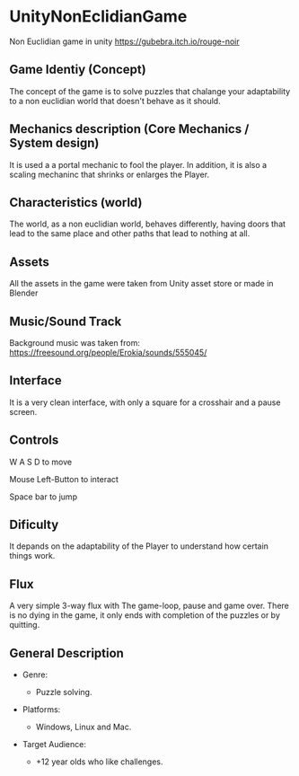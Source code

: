 # UnityNonEclidianGame
Non Euclidian game in unity https://gubebra.itch.io/rouge-noir

## Game Identiy (Concept)

The concept of the game is to solve puzzles that chalange your adaptability to a non euclidian world that doesn't behave as it should.

## Mechanics description (Core Mechanics / System design)

It is used a a portal mechanic to fool the player. In addition, it is also a scaling mechaninc that shrinks or enlarges the Player.

## Characteristics (world)

The world, as a non euclidian world, behaves differently, having doors that lead to the same place and other paths that lead to nothing at all.

## Assets

All the assets in the game were taken from Unity asset store or made in Blender

## Music/Sound Track

Background music was taken from: https://freesound.org/people/Erokia/sounds/555045/

## Interface

It is a very clean interface, with only a square for a crosshair and a pause screen.

## Controls

W A S D to move

Mouse Left-Button to interact

Space bar to jump

## Dificulty

It depands on the adaptability of the Player to understand how certain things work.

## Flux

A very simple 3-way flux with The game-loop, pause and game over. There is no dying in the game, it only ends with completion of the puzzles or by quitting.

## General Description

- Genre:
    - Puzzle solving.

- Platforms:
    - Windows, Linux and Mac.

- Target Audience:
    - +12 year olds who like challenges.
